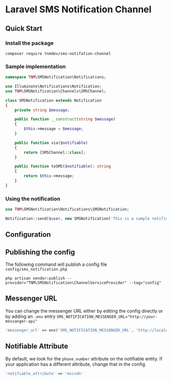 # Laravel SMS Notification Channel

## Quick Start

### Install the package
```terminal
composer require tnmdev/sms-notifation-channel
```

### Sample implementation
```php
namespace TNM\SMSNotification\Notifications;

use Illuminate\Notifications\Notification;
use TNM\SMSNotification\Channels\SMSChannel;

class SMSNotification extends Notification
{
    private string $message;

    public function __construct(string $message)
    {
        $this->message = $message;
    }

    public function via($notifiable)
    {
        return [SMSChannel::class];
    }

    public function toSMS($notifiable): string
    {
        return $this->message;
    }
}
```
### Using the notification

```php
use TNM\SMSNotification\Notifications\SMSNotification;

Notification::send($user, new SMSNotification('This is a sample notification'));
```
## Configuration

## Publishing the config
The following command will publish a config file `config/sms_notification.php`
```terminal
php artisan vendor:publish --provider="TNM\SMSNotification\ChannelServiceProvider" --tag="config"
```
## Messenger URL

You can change the messenger URL either by editing the config directly or by adding an `.env` entry 
`SMS_NOTIFICATION_MESSENGER_URL="http://your-messanger-api"`
```php
'messenger_url' => env('SMS_NOTIFICATION_MESSENGER_URL', 'http://localohost'),
```

## Notifiable Attribute
By default, we look for the `phone_number` attribute on the notifiable entity. If your application has a different 
attribute, change that in the config
```php
'notifiable_attribute' => 'msisdn'
```
